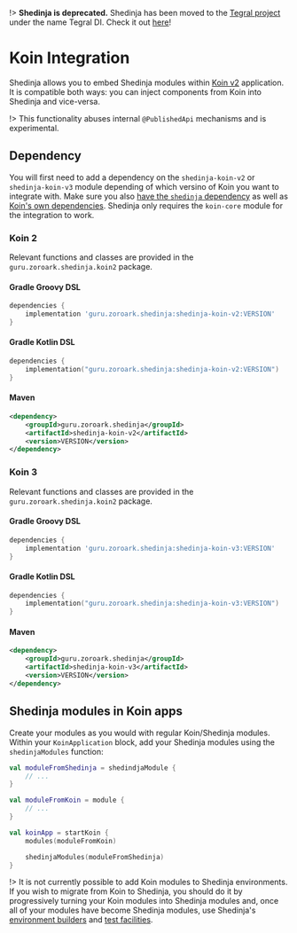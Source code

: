 !> **Shedinja is deprecated.** Shedinja has been moved to the [Tegral project](https://tegral.zoroark.guru) under the name Tegral DI. Check it out [here](https://tegral.zoroark.guru/docs/core/di)!

# Koin Integration

Shedinja allows you to embed Shedinja modules within [Koin v2](https://insert-koin.io/) application. It is compatible both ways: you can inject components from Koin into Shedinja and vice-versa.

!> This functionality abuses internal `@PublishedApi` mechanisms and is experimental.

## Dependency

You will first need to add a dependency on the `shedinja-koin-v2` or `shedinja-koin-v3` module depending of which versino of Koin you want to integrate with. Make sure you also [have the `shedinja` dependency](/usage/GettingStarted.md#adding-shedinja) as well as [Koin's own dependencies](https://insert-koin.io/docs/setup/v2). Shedinja only requires the `koin-core` module for the integration to work.


### Koin 2

Relevant functions and classes are provided in the `guru.zoroark.shedinja.koin2` package.

<!-- tabs:start -->

#### **Gradle Groovy DSL**

```groovy
dependencies {
    implementation 'guru.zoroark.shedinja:shedinja-koin-v2:VERSION'
}
```

#### **Gradle Kotlin DSL**

```kotlin
dependencies {
    implementation("guru.zoroark.shedinja:shedinja-koin-v2:VERSION")
}
```

#### **Maven**

```xml
<dependency>
    <groupId>guru.zoroark.shedinja</groupId>
    <artifactId>shedinja-koin-v2</artifactId>
    <version>VERSION</version>
</dependency>
```

<!-- tabs:end -->

### Koin 3

Relevant functions and classes are provided in the `guru.zoroark.shedinja.koin2` package.

<!-- tabs:start -->

#### **Gradle Groovy DSL**

```groovy
dependencies {
    implementation 'guru.zoroark.shedinja:shedinja-koin-v3:VERSION'
}
```

#### **Gradle Kotlin DSL**

```kotlin
dependencies {
    implementation("guru.zoroark.shedinja:shedinja-koin-v3:VERSION")
}
```

#### **Maven**

```xml
<dependency>
    <groupId>guru.zoroark.shedinja</groupId>
    <artifactId>shedinja-koin-v3</artifactId>
    <version>VERSION</version>
</dependency>
```

<!-- tabs:end -->

## Shedinja modules in Koin apps

Create your modules as you would with regular Koin/Shedinja modules. Within your `KoinApplication` block, add your Shedinja modules using the `shedinjaModules` function:

```kotlin
val moduleFromShedinja = shedindjaModule {
    // ...
}

val moduleFromKoin = module {
    // ...
}

val koinApp = startKoin {
    modules(moduleFromKoin)

    shedinjaModules(moduleFromShedinja)
}
```

!> It is not currently possible to add Koin modules to Shedinja environments. If you wish to migrate from Koin to Shedinja, you should do it by progressively turning your Koin modules into Shedinja modules and, once all of your modules have become Shedinja modules, use Shedinja's [environment builders](Environment.md) and [test facilities](Testing.md).
